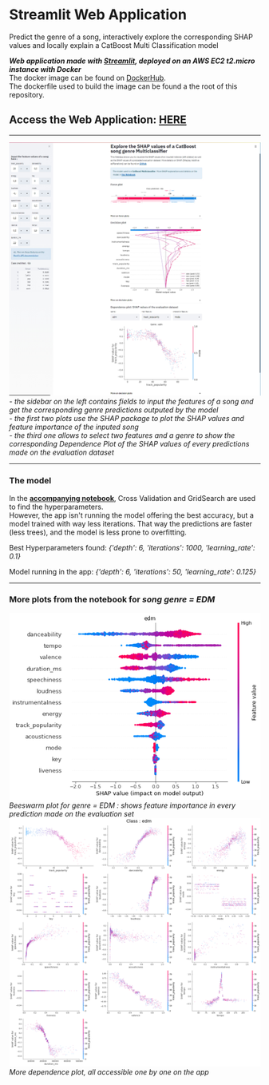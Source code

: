 # Streamlit Web Application
Predict the genre of a song, interactively explore the corresponding SHAP values and locally explain a CatBoost Multi Classification model

***Web application made with [Streamlit](https://streamlit.io/), deployed on an AWS EC2 t2.micro instance with Docker***  
The docker image can be found on [DockerHub](https://hub.docker.com/repository/docker/nfauco/streamlit-shap).  
The dockerfile used to build the image can be found a the root of this repository.  

## Access the Web Application: [HERE](ec2-13-36-127-69.eu-west-3.compute.amazonaws.com)
***
![](https://github.com/fauconnier-n/Streamlit-SHAP-Explorer/blob/main/images/MyApp.jpg) 
*- the sidebar on the left contains fields to input the features of a song and get the corresponding genre predictions outputed by the model*  
*- the first two plots use the SHAP package to plot the SHAP values and feature importance of the inputed song*  
*- the third one allows to select two features and a genre to show the corresponding Dependence Plot of the SHAP values of every predictions made on the evaluation dataset*  

***

### The model
In the **[accompanying notebook](https://github.com/fauconnier-n/Streamlit-SHAP-Explorer/blob/main/notebook.ipynb)**, Cross Validation and GridSearch are used to find the hyperparameters.  
However, the app isn't running the model offering the best accuracy, but a model trained with way less iterations. That way the predictions are faster (less trees), and the model is less prone to overfitting.

Best Hyperparameters found:
*{'depth': 6,
 'iterations': 1000,
 'learning_rate': 0.1}*
 
Model running in the app:
*{'depth': 6,
 'iterations': 50,
 'learning_rate': 0.125}*

***

### More plots from the notebook for *song genre = EDM*
![](https://github.com/fauconnier-n/Streamlit-SHAP-Explorer/blob/main/images/beeswarm%20edm.png)  
*Beeswarm plot for genre = EDM : shows feature importance in every prediction made on the evaluation set*
![](https://github.com/fauconnier-n/Streamlit-SHAP-Explorer/blob/main/images/dependence_plots.png)  
*More dependence plot, all accessible one by one on the app*
